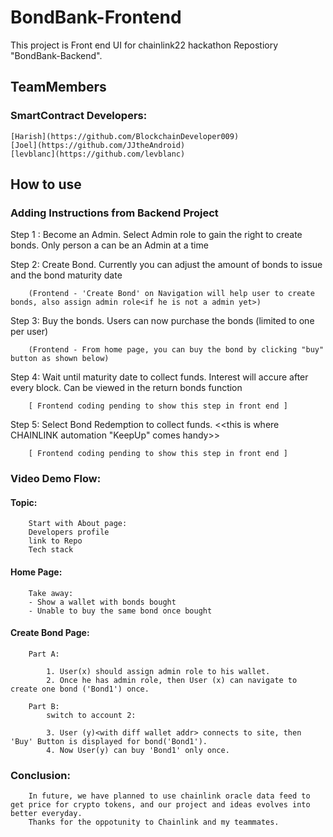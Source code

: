 # BondBank-Frontend

This project is Front end UI for chainlink22 hackathon Repostiory "BondBank-Backend". 

## TeamMembers

### SmartContract Developers:

    [Harish](https://github.com/BlockchainDeveloper009)
    [Joel](https://github.com/JJtheAndroid)
    [levblanc](https://github.com/levblanc)


## How to use

### Adding Instructions from Backend Project

Step 1 : Become an Admin. Select Admin role to gain the right to create bonds. Only person a can be an Admin at a time

Step 2: Create Bond. Currently you can adjust the amount of bonds to issue and the bond maturity date

        (Frontend - 'Create Bond' on Navigation will help user to create bonds, also assign admin role<if he is not a admin yet>)


Step 3: Buy the bonds. Users can now purchase the bonds (limited to one per user)

        (Frontend - From home page, you can buy the bond by clicking "buy" button as shown below)

Step 4: Wait until maturity date to collect funds. Interest will accure after every block. Can be viewed in the return bonds function
        
        [ Frontend coding pending to show this step in front end ]

Step 5: Select Bond Redemption to collect funds. <<this is where CHAINLINK automation  "KeepUp" comes handy>>
        
        [ Frontend coding pending to show this step in front end ]


    
### Video Demo Flow:

#### Topic:

        Start with About page:
        Developers profile
        link to Repo
        Tech stack

#### Home Page:

        Take away:
        - Show a wallet with bonds bought
        - Unable to buy the same bond once bought

#### Create Bond Page:

        Part A:
        
            1. User(x) should assign admin role to his wallet.
            2. Once he has admin role, then User (x) can navigate to create one bond ('Bond1') once.

        Part B:
            switch to account 2:

            3. User (y)<with diff wallet addr> connects to site, then 'Buy' Button is displayed for bond('Bond1').
            4. Now User(y) can buy 'Bond1' only once.

    
### Conclusion:
        In future, we have planned to use chainlink oracle data feed to get price for crypto tokens, and our project and ideas evolves into better everyday.
        Thanks for the oppotunity to Chainlink and my teammates.